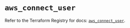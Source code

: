 # `aws_connect_user`

Refer to the Terraform Registry for docs: [`aws_connect_user`](https://registry.terraform.io/providers/hashicorp/aws/6.2.0/docs/resources/connect_user).
